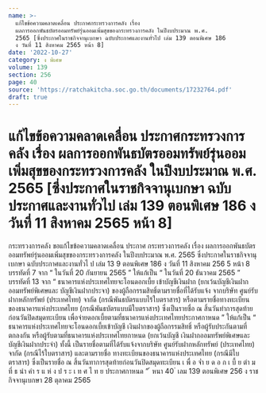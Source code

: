 ```yaml
---
name: >-
  แก้ไขข้อความคลาดเคลื่อน ประกาศกระทรวงการคลัง เรื่อง
  ผลการออกพันธบัตรออมทรัพย์รุ่นออมเพิ่มสุขของกระทรวงการคลัง ในปีงบประมาณ พ.ศ.
  2565 [ซึ่งประกาศในราชกิจจานุเบกษา ฉบับประกาศและงานทั่วไป เล่ม 139 ตอนพิเศษ 186
  ง วันที่ 11 สิงหาคม 2565 หน้า 8]
date: '2022-10-27'
category: ง พิเศษ
volume: 139
section: 256
page: 40
source: 'https://ratchakitcha.soc.go.th/documents/17232764.pdf'
draft: true
---
```


# แก้ไขข้อความคลาดเคลื่อน ประกาศกระทรวงการคลัง เรื่อง ผลการออกพันธบัตรออมทรัพย์รุ่นออมเพิ่มสุขของกระทรวงการคลัง ในปีงบประมาณ พ.ศ. 2565 [ซึ่งประกาศในราชกิจจานุเบกษา ฉบับประกาศและงานทั่วไป เล่ม 139 ตอนพิเศษ 186 ง วันที่ 11 สิงหาคม 2565 หน้า 8]

กระทรวงการคลัง ขอแก้ไขข้อความคลาดเคลื่อน ประกาศ กระทรวงการคลัง เรื่อง ผลการออกพันธบัตรออมทรัพย์รุ่นออมเพิ่มสุขของกระทรวงการคลัง ในปีงบประมาณ พ.ศ. 2565 ซึ่งประกาศในราชกิจจานุเบกษา ฉบับประกาศและงานทั่วไ ป เล่ม 13 9 ตอนพิเศษ 186 ง วันที่ 11 สิงหาคม 256 5 หน้า 8 บรรทัดที่ 7 จาก “ ในวันที่ 20 กันยายน 2565 ” ให้แก้เป็น “ ในวันที่ 20 ธันวาคม 2565 ” บรรทัดที่ 13 จาก “ ธนาคารแห่งประเทศไทยจะโอนดอกเบี้ย เข้าบัญชีเงินฝาก (ยกเว้นบัญชีเงินฝากออมทรัพย์พิเศษและ บัญชีเงินฝากประจา) ของผู้ถือกรรมสิทธิ์ตามรายชื่อที่ได้รับแจ้ง จากบริษัท ศูนย์รับฝากหลักทรัพย์ (ประเทศไทย) จากัด (กรณีพันธบัตรแบบไร้ใบตราสาร) หรือตามรายชื่อทางทะเบียน ของธนาคารแห่งประเทศไทย (กรณีพันธบัตรแบบมีใบตราสาร) ซึ่งเป็นรายชื่อ ณ สิ้นวันทำการสุดท้ายก่อนวันปิดสมุดทะเบียน เพื่อจ่ายดอกเบี้ยตามที่ธนาคารแห่งประเทศไทยประกาศกาหนด ” ให้แก้เป็น “ ธนาคารแห่งประเทศไทยจะโอนดอกเบี้ยเข้าบัญชี เงินฝากของผู้ถือกรรมสิทธิ์ หรือผู้รับประกันตามที่ตกลงกัน หรือผู้รับตามที่ธนาคารแห่งประเทศไทยกาหนด (ยกเว้นบัญชี เงินฝากออมทรัพย์พิเศษและบัญชีเงินฝากประจำ) ทั้งนี้ เป็นรายชื่อตามที่ได้รับแจ้งจากบริษัท ศูนย์รับฝากหลักทรัพย์ (ประเทศไทย) จากัด (กรณีไร้ใบตราสาร) และตามรายชื่อ ทางทะเบียนของธนาคารแห่งประเทศไทย (กรณีมีใบตราสาร) ซึ่งเป็นรายชื่อ ณ สิ้นวันทาการสุดท้ายก่อนวันปิดสมุดทะเบียน เ พื่ อ จ่ำ ย ด อ ก เ บี้ ย ตำ ม ที่ ธ นำ คำ ร แ ห่ ง ป ร ะ เ ท ศ ไ ท ย ประกาศกาหนด ” ้ หนา 40 ่ เลม 139 ตอนพิเศษ 256 ง ราชกิจจานุเบกษา 28 ตุลาคม 2565

